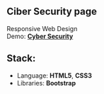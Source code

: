 ## Ciber Security page

Responsive Web Design</br>
Demo: **[Cyber Security](https://dejanv91.github.io/2-Bootstrap-project/index.html)**

## Stack:
* Language: **HTML5**, **CSS3**
* Libraries: **Bootstrap**
